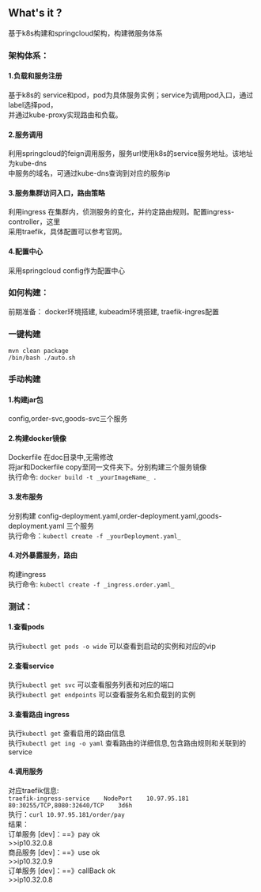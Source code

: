 <h2> What's it ?</h2>
基于k8s构建和springcloud架构，构建微服务体系
<h3>架构体系：</h3>
<h4>1.负载和服务注册</h4>
  基于k8s的 service和pod，pod为具体服务实例；service为调用pod入口，通过label选择pod，</br>
并通过kube-proxy实现路由和负载。
<h4>2.服务调用</h4>
  利用springcloud的feign调用服务，服务url使用k8s的service服务地址。该地址为kube-dns</br>
中服务的域名，可通过kube-dns查询到对应的服务ip
<h4>3.服务集群访问入口，路由策略</h4>
  利用ingress 在集群内，侦测服务的变化，并约定路由规则。配置ingress-controller，这里</br>
采用traefik，具体配置可以参考官网。
<h4>4.配置中心</h4>
  采用springcloud config作为配置中心
<h3>如何构建：</h3>
前期准备：
  docker环境搭建,   
  kubeadm环境搭建,   
  traefik-ingres配置   
<h3>一键构建</h3>
  <code>mvn clean package</code></br>
  <code>/bin/bash ./auto.sh</code>
<h3>手动构建</h3>
<h4>1.构建jar包</h4>
  config,order-svc,goods-svc三个服务</br>
<h4>2.构建docker镜像</h4>
  Dockerfile 在doc目录中,无需修改</br>
  将jar和Dockerfile copy至同一文件夹下。分别构建三个服务镜像</br>
  执行命令: <code>docker build -t _yourImageName_ .</code>
<h4>3.发布服务</h4>
  分别构建 config-deployment.yaml,order-deployment.yaml,goods-deployment.yaml 三个服务</br>
  执行命令：<code>kubectl create -f _yourDeployment.yaml_</code>
<h4>4.对外暴露服务，路由</h4>
  构建ingress </br>
  执行命令: <code>kubectl create -f _ingress.order.yaml_</code>
<h3>测试：</h3>
<h4>1.查看pods</h4>
执行<code>kubectl get pods -o wide</code>
可以查看到启动的实例和对应的vip
<h4>2.查看service</h4>
执行<code>kubectl get svc</code>
可以查看服务列表和对应的端口</br>
执行<code>kubectl get endpoints</code>
可以查看服务名和负载到的实例
<h4>3.查看路由 ingress</h4>
执行<code>kubectl get</code>
查看启用的路由信息</br>
执行<code>kubectl get ing -o yaml</code>
查看路由的详细信息,包含路由规则和关联到的service

<h4>4.调用服务</h4>
对应traefik信息:</br>
<code>traefik-ingress-service    NodePort    10.97.95.181    <none>    80:30255/TCP,8080:32640/TCP    3d6h</code></br>
执行：<code>curl 10.97.95.181/order/pay</code></br>
结果：<p6></br>订单服务 [dev]：==》pay ok </br>
         >>ip10.32.0.8 </br>
         商品服务 [dev]：==》use ok</br>
         >>ip10.32.0.9</br>
         订单服务 [dev]：==》callBack ok</br>
         >>ip10.32.0.8</p6>
    

